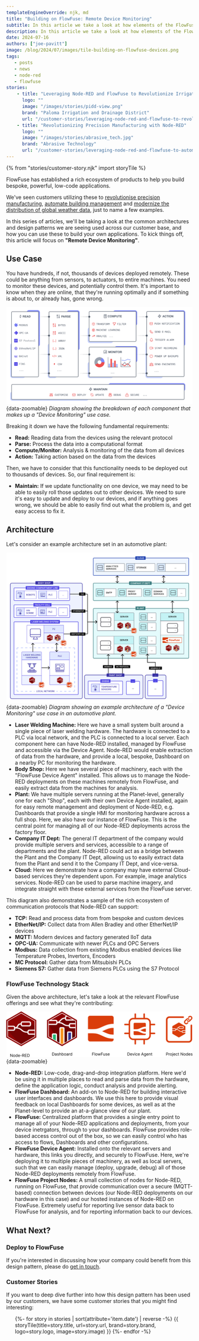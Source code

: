 ```yaml
---
templateEngineOverride: njk, md
title: "Building on FlowFuse: Remote Device Monitoring"
subtitle: In this article we take a look at how elements of the FlowFuse ecosystem can be used to build powerful IoT applications for monitoring remote devices.
description: In this article we take a look at how elements of the FlowFuse ecosystem can be used to build powerful IoT applications for monitoring remote devices.
date: 2024-07-16
authors: ["joe-pavitt"]
image: /blog/2024/07/images/tile-building-on-flowfuse-devices.png
tags:
   - posts
   - news
   - node-red
   - flowfuse
stories:
    - title: "Leveraging Node-RED and FlowFuse to Revolutionize Irrigation"
      logo: ""
      image: "/images/stories/pidd-view.png"
      brand: "Paloma Irrigation and Drainage District"
      url: "/customer-stories/leveraging-node-red-and-flowfuse-to-revolutionize-irrigation"
    - title: "Revolutionizing Precision Manufacturing with Node-RED"
      logo: ""
      image: "/images/stories/abrasive_tech.jpg"
      brand: "Abrasive Technology"
      url: "/customer-stories/leveraging-node-red-and-flowfuse-to-automate-precision-manufacturing"
---
```


{% from "stories/customer-story.njk" import storyTile %}

FlowFuse has established a rich ecosystem of products to help you build bespoke, powerful, low-code applications.

We've seen customers utilizing these to [revolutionise precision manufacturing](https://flowfuse.com/customer-stories/leveraging-node-red-and-flowfuse-to-automate-precision-manufacturing/), [automate building management](https://flowfuse.com/customer-stories/node-red-building-management/) and [modernize the distribution of global weather data](https://flowfuse.com/customer-stories/un-wmo-nr-data-sharing/), just to name a few examples. 

In this series of articles, we'll be taking a look at the common architectures and design patterns we are seeing used across our customer base, and how you can use these to build your own applications. To kick things off, this article will focus on **"Remote Device Monitoring"**.

<!--more-->

## Use Case

You have hundreds, if not, thousands of devices deployed remotely. These could be anything from sensors, to actuators, to entire machines. You need to monitor these devices, and potentially control them. It's important to know when they are online, that they're running optimally and if something is about to, or already has, gone wrong.

![Diagram showing the breakdown of each component that makes up a "Device Monitoring" use case.](./images/device-monitoring-use-case.png){data-zoomable}
_Diagram showing the breakdown of each component that makes up a "Device Monitoring" use case._

Breaking it down we have the following fundamental requirements:

- **Read:** Reading data from the devices using the relevant protocol
- **Parse:** Process the data into a computational format
- **Compute/Monitor:** Analysis & monitoring of the data from all devices
- **Action:** Taking action based on the data from the devices

Then, we have to consider that this functionality needs to be deployed out to thousands of devices. So, our final requirement is:

- **Maintain:** If we update functionality on one device, we may need to be able to easily roll those updates out to other devices. We need to sure it's easy to update and deploy to our devices, and if anything goes wrong, we should be able to easily find out what the problem is, and get easy access to fix it.

## Architecture

Let's consider an example architecture set in an automotive plant:

![Diagram showing the architecture of a "Device Monitoring" use case in an automotive plant.](./images/device-monitoring-architecture.png){data-zoomable}
_Diagram showing an example architecture of a "Device Monitoring" use case in an automotive plant._

- **Laser Welding Machine:** Here we have a small system built around a single piece of laser welding hardware. The hardware is connected to a PLC via local network, and the PLC is connected to a local server. Each component here can have Node-RED installed, managed by FlowFuse and accessible via the Device Agent. Node-RED would enable extraction of data from the hardware, and provide a local, bespoke, Dashboard on a nearby PC for monitoring the hardware.
- **Body Shop:** Here we have several piece of machinery, each with the "FlowFuse Device Agent" installed. This allows us to manage the Node-RED deployments on these machines remotely from FlowFuse, and easily extract data from the machines for analysis.
- **Plant:** We have multiple servers running at the Planet-level, generally one for each "Shop", each with their own Device Agent installed, again for easy remote management and deployment of Node-RED, e.g. Dashboards that provide a single HMI for monitoring hardware across a full shop. Here, we also have our instance of FlowFuse. This is the central point for managing all of our Node-RED deployments across the factory floor.
- **Company IT Dept:** The general IT department of the company would provide multiple servers and services, accessible to a range of departments and the plant. Node-RED could act as a bridge between the Plant and the Company IT Dept, allowing us to easily extract data from the Plant and send it to the Company IT Dept, and vice-versa.
- **Cloud:** Here we demonstrate how a company may have external Cloud-based services they're dependent upon. For example, image analytics services. Node-RED can be used to parse machine imagery, and integrate straight with these external services from the FlowFuse server.

This diagram also demonstrates a sample of the rich ecosystem of communication protocols that Node-RED can support:

- **TCP:** Read and process data from from bespoke and custom devices
- **EtherNet/IP:** Collect data from Allen Bradley and other EtherNet/IP devices
- **MQTT:**  Modern devices and factory generated IIoT data
- **OPC-UA:**  Communicate with newer PLCs and OPC Servers 
- **Modbus:**  Data collection from existing Modbus enabled devices like Temperature Probes, Invertors, Encoders
- **MC Protocol:**  Gather data from Mitsubishi PLCs
- **Siemens S7:**   Gather data from Siemens PLCs using the S7 Protocol

### FlowFuse Technology Stack

Given the above architecture, let's take a look at the relevant FlowFuse offerings and see what they're contributing:

![Lineup of each of the FlowFuse offerings](./images/ff-ecosystem-lineup.png){data-zoomable}

- **Node-RED:** Low-code, drag-and-drop integration platform. Here we'd be using it in multiple places to read and parse data from the hardware, define the application logic, conduct analysis and provide alerting.
- **FlowFuse Dashboard:** An add-on to Node-RED for building interactive user interfaces and dashboards. We use this here to provide visual feedback on local Dashboards for some devices, as well as at the Planet-level to provide an at-a-glance view of our plant.
- **FlowFuse:** Centralized platform that provides a single entry point to manage all of your Node-RED applications and deployments, from your device inetrgators, through to your dashboards. FlowFuse provides role-based access control out of the box, so we can easily control who has access to flows, Dashboards and other configurations.
- **FlowFuse Device Agent:** Installed onto the relevant servers and hardware, this links you directly, and securely to FlowFuse. Here, we're deploying it to multiple pieces of machinery, as well as local servers, such that we can easily manage (deploy, upgrade, debug) all of those Node-RED deployments remotely from FlowFuse.
- **FlowFuse Project Nodes:** A small collection of nodes for Node-RED, running on FlowFuse, that provide communication over a secure (MQTT-based) connection between devices (our Node-RED deployments on our hardware in this case) and our hosted instances of Node-RED on FlowFuse. Extremely useful for reporting live sensor data back to FlowFuse for analysis, and for reporting information back to our devices.

## What Next?

### Deploy to FlowFuse

If you're interested in discussing how your company could benefit from this design pattern, please do [get in touch](/contact/).

### Customer Stories

If you want to deep dive further into how this design pattern has been used by our customers, we have some customer stories that you might find interesting:

<ul class="grid grid-cols-1 sm:grid-cols-2 gap-4 px-0 list-none">
    {%- for story in stories | sort(attribute='item.date') | reverse -%}
    {{ storyTile(title=story.title, url=story.url, brand=story.brand, logo=story.logo, image=story.image) }}
    {%- endfor -%}
</ul>